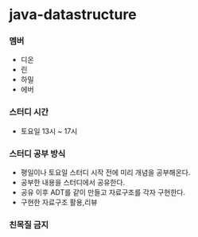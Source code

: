 # java-datastructure

### 멤버
- 디온
- 린
- 하밀
- 에버

### 스터디 시간
- 토요일 13시 ~ 17시

### 스터디 공부 방식
- 평일이나 토요일 스터디 시작 전에 미리 개념을 공부해온다.
- 공부한 내용을 스터디에서 공유한다.
- 공유 이후 ADT를 같이 만들고 자료구조를 각자 구현한다.
- 구현한 자료구조 활용,리뷰

### 친목질 금지
